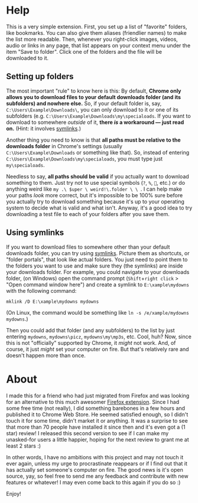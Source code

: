 # Help

This is a very simple extension. First, you set up a list of "favorite" folders, like bookmarks. You can also give them aliases (friendlier names) to make the list more readable. Then, whenever you right-click images, videos, audio or links in any page, that list appears on your context menu under the item "Save to folder". Click one of the folders and the file will be downloaded to it.

## Setting up folders
The most important "rule" to know here is this: By default, **Chrome only allows you to download files to your default downloads folder (and its subfolders) and nowhere else.** So, if your default folder is, say, `C:\Users\Example\Downloads\`, you can only download to it or one of its subfolders (e.g. `C:\Users\Example\Downloads\my\specialoads`. If you want to download to somewhere *outside* of it, **there *is* a workaround — just read on.** (Hint: it involves [symlinks](https://en.wikipedia.org/wiki/Symbolic_link).)

Another thing you need to know is that **all paths must be relative to the downloads folder** in Chrome's settings (usually `C:\Users\Example\Downloads` or something like that). So, instead of entering  `C:\Users\Example\Downloads\my\specialoads`, you must type just `my\specialoads`.

Needless to say, **all paths should be valid** if you actually want to download something to them. Just try not to use special symbols (`?`, `%`, `💩`, etc.) or do anything weird like `my .\ $uper \ weird!\.folder \ \ `. I can help make your paths *look* more correct, but it's impossible to be 100% sure before you actually try to download something because it's up to your operating system to decide what is valid and what isn't. Anyway, it's a good idea to try downloading a test file to each of your folders after you save them.

## Using symlinks
If you want to download files to somewhere other than your default downloads folder, you can try using [symlinks](https://en.wikipedia.org/wiki/Symbolic_link). Picture them as shortcuts, or "folder portals", that look like actual folders. You just need to point them to the folders you want to use and make sure they (the symlinks) are inside your downloads folder. For example, you could navigate to your downloads folder, (on Windows) open the command prompt (`Shift`+`right click` > "Open command window here") and create a symlink to `E:\xample\mydowns` with the following command:

`mklink /D E:\xample\mydowns mydowns`

(On Linux, the command would be something like `ln -s /e/xample/mydowns mydowns`.)

Then you could add that folder (and any subfolders) to the list by just entering `mydowns`, `mydowns\picz`, `mydowns\my\mp3s`, etc. Cool, huh? Now, since this is not "officially" supported by Chrome, it *might* not work. And, of course, it just *might* set your computer on fire. But that's relatively rare and doesn't happen more than once.

# About
I made this for a friend who had just migrated from Firefox and was looking for an alternative to this much awesomer [Firefox extension](https://addons.mozilla.org/pt-BR/firefox/addon/save-image-in-folder/). Since I had some free time (not really), I did something barebones in a few hours and published it to Chrome Web Store. He seemed satisfied enough, so I didn't touch it for some time, didn't market it or anything. It was a surprise to see that more than 70 people have installed it since then and it's even got a (1 star) review! I released this second version to see if I can make my unasked-for users a little happier, hoping for the next review to grant me at least 2 stars :)

In other words, I have no ambitions with this project and may not touch it ever again, unless my urge to procrastinate reappears or if I find out that it has actually set someone's computer on fire. The good news is it's open source, yay, so feel free to send me any feedback and contribute with new features or whatever! I may even come back to this again if you do so :)

Enjoy!

